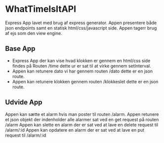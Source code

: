 # WhatTimeIsItAPI
Express App lavet med brug af express generator. 
Appen presentere både json endpoints samt en statisk html/css/javascript side. 
Appen tagerr brug af ejs som den view engine. 

## Base App 
- Express App der kan vise hvad klokken er gennem en html/css side findes på Routen /time dette ur er sat til at virke gennem setInterval. 
- Appen kan retunere dato vi har gennem routen /dato dette er en json route.
- Appen kan retunere klokken gennem routen /klokkeslet dette er en json route.

## Udvide App 
Appen kan sætte et alarm hvis man poster til routen /alarm. 
Appen retunere et json objekt der indenholder alle alarmer sat ved en get request på routen /alarm
Appen kan slette en alarm der er sat ved at lave en delete request til /alarm/:id
Appen kan opdatere en alarm der er sat ved at lave en put request til /alarm/:id
